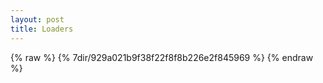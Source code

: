 ```yaml
---
layout: post
title: Loaders
---
```


{% raw %}
{% 7dir/929a021b9f38f22f8f8b226e2f845969 %}
{% endraw %}
